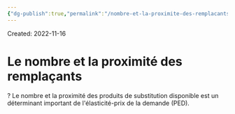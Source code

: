 ```yaml
---
{"dg-publish":true,"permalink":"/nombre-et-la-proximite-des-remplacants/","tags":["economy","gardenEntry","gardenEntry","gardenEntry","gardenEntry","gardenEntry","gardenEntry","gardenEntry","gardenEntry","gardenEntry"]}
---
```


Created: 2022-11-16

# Le nombre et la proximité des remplaçants
?
Le nombre et la proximité des produits de substitution disponible est un déterminant important de l'élasticité-prix de la demande (PED).
<!--SR:!2023-09-02,175,250-->